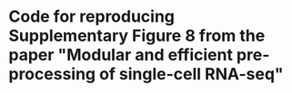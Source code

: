 # Code for reproducing Supplementary Figure 8 from the paper "Modular and efficient pre-processing of single-cell RNA-seq"